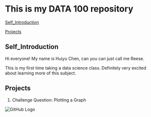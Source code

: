 # This is my DATA 100 repository

[Self_Introduction](#Self_Introduction)

[Projects](#Projects)


## Self_Introduction

Hi everyone! My name is Huiyu Chen, can you can just call me Reese.

This is my first time taking a data science class. Definitely very excited about learning more of this subject.


## Projects

1. Challenge Question: Plotting a Graph


![GitHub Logo](https://github.com/ReeseHuiyuChen/data_100_wickedproblems/blob/main/ChanllengeQuestion.png)
